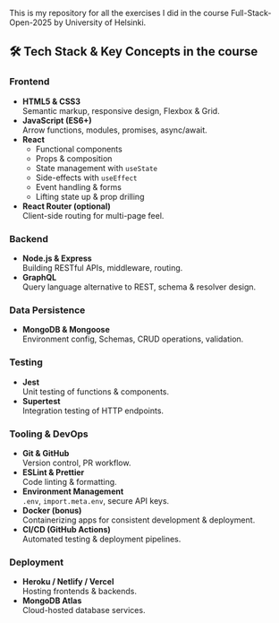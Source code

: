 This is my repository for all the exercises I did in the course Full-Stack-Open-2025 by University of Helsinki.

## 🛠 Tech Stack & Key Concepts in the course

### Frontend
- **HTML5 & CSS3**  
  Semantic markup, responsive design, Flexbox & Grid.
- **JavaScript (ES6+)**  
  Arrow functions, modules, promises, async/await.
- **React**  
  - Functional components  
  - Props & composition  
  - State management with `useState`  
  - Side-effects with `useEffect`  
  - Event handling & forms  
  - Lifting state up & prop drilling  
- **React Router (optional)**  
  Client-side routing for multi-page feel.

### Backend
- **Node.js & Express**  
  Building RESTful APIs, middleware, routing.
- **GraphQL**  
  Query language alternative to REST, schema & resolver design.

### Data Persistence
- **MongoDB & Mongoose**  
  Environment config, Schemas, CRUD operations, validation.

### Testing
- **Jest**  
  Unit testing of functions & components.  
- **Supertest**  
  Integration testing of HTTP endpoints.

### Tooling & DevOps
- **Git & GitHub**  
  Version control, PR workflow.  
- **ESLint & Prettier**  
  Code linting & formatting.  
- **Environment Management**  
  `.env`, `import.meta.env`, secure API keys.  
- **Docker (bonus)**  
  Containerizing apps for consistent development & deployment.  
- **CI/CD (GitHub Actions)**  
  Automated testing & deployment pipelines.

### Deployment
- **Heroku / Netlify / Vercel**  
  Hosting frontends & backends.  
- **MongoDB Atlas**  
  Cloud-hosted database services.
